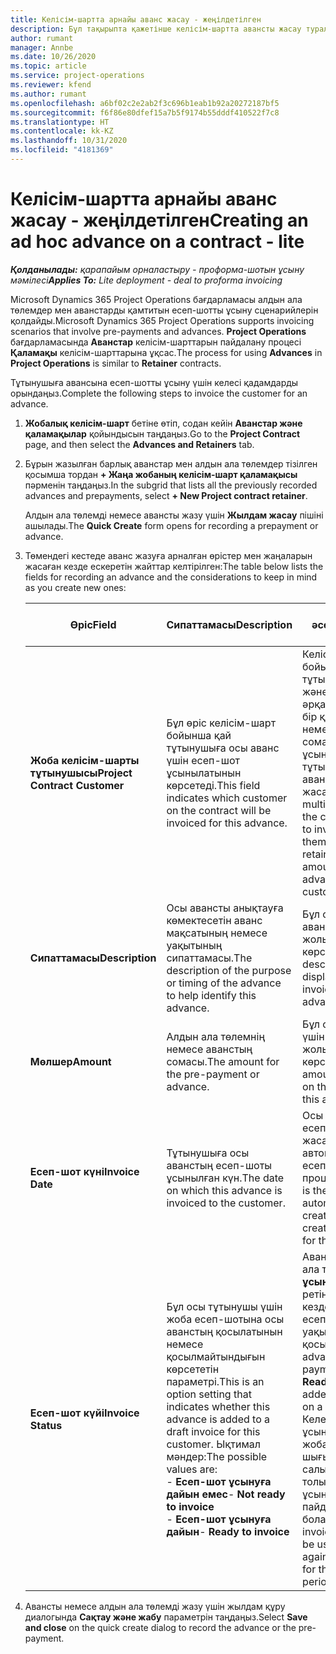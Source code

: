 ```yaml
---
title: Келісім-шартта арнайы аванс жасау - жеңілдетілген
description: Бұл тақырыпта қажетінше келісім-шартта авансты жасау туралы ақпарат берілген.
author: rumant
manager: Annbe
ms.date: 10/26/2020
ms.topic: article
ms.service: project-operations
ms.reviewer: kfend
ms.author: rumant
ms.openlocfilehash: a6bf02c2e2ab2f3c696b1eab1b92a20272187bf5
ms.sourcegitcommit: f6f86e80dfef15a7b5f9174b55dddf410522f7c8
ms.translationtype: HT
ms.contentlocale: kk-KZ
ms.lasthandoff: 10/31/2020
ms.locfileid: "4181369"
---
```

# <a name="creating-an-ad-hoc-advance-on-a-contract---lite"></a><span data-ttu-id="73e4b-103">Келісім-шартта арнайы аванс жасау - жеңілдетілген</span><span class="sxs-lookup"><span data-stu-id="73e4b-103">Creating an ad hoc advance on a contract - lite</span></span>

<span data-ttu-id="73e4b-104">_**Қолданылады:** қарапайым орналастыру - проформа-шотын ұсыну мәмілесі_</span><span class="sxs-lookup"><span data-stu-id="73e4b-104">_**Applies To:** Lite deployment - deal to proforma invoicing_</span></span>

<span data-ttu-id="73e4b-105">Microsoft Dynamics 365 Project Operations бағдарламасы алдын ала төлемдер мен аванстарды қамтитын есеп-шотты ұсыну сценарийлерін қолдайды.</span><span class="sxs-lookup"><span data-stu-id="73e4b-105">Microsoft Dynamics 365 Project Operations supports invoicing scenarios that involve pre-payments and advances.</span></span> <span data-ttu-id="73e4b-106">**Project Operations** бағдарламасында **Аванстар** келісім-шарттарын пайдалану процесі **Қаламақы** келісім-шарттарына ұқсас.</span><span class="sxs-lookup"><span data-stu-id="73e4b-106">The process for using **Advances** in **Project Operations** is similar to **Retainer** contracts.</span></span> 

<span data-ttu-id="73e4b-107">Тұтынушыға авансына есеп-шотты ұсыну үшін келесі қадамдарды орындаңыз.</span><span class="sxs-lookup"><span data-stu-id="73e4b-107">Complete the following steps to invoice the customer for an advance.</span></span>

1. <span data-ttu-id="73e4b-108">**Жобалық келісім-шарт** бетіне өтіп, содан кейін **Аванстар және қаламақылар** қойындысын таңдаңыз.</span><span class="sxs-lookup"><span data-stu-id="73e4b-108">Go to the **Project Contract** page, and then select the **Advances and Retainers** tab.</span></span>
2. <span data-ttu-id="73e4b-109">Бұрын жазылған барлық аванстар мен алдын ала төлемдер тізілген қосымша тордан **+ Жаңа жобаның келісім-шарт қаламақысы** пәрменін таңдаңыз.</span><span class="sxs-lookup"><span data-stu-id="73e4b-109">In the subgrid that lists all the previously recorded advances and prepayments, select **+ New Project contract retainer**.</span></span> 

    <span data-ttu-id="73e4b-110">Алдын ала төлемді немесе авансты жазу үшін **Жылдам жасау** пішіні ашылады.</span><span class="sxs-lookup"><span data-stu-id="73e4b-110">The **Quick Create** form opens for recording a prepayment or advance.</span></span>
    
3. <span data-ttu-id="73e4b-111">Төмендегі кестеде аванс жазуға арналған өрістер мен жаңаларын жасаған кезде ескеретін жайттар келтірілген:</span><span class="sxs-lookup"><span data-stu-id="73e4b-111">The table below lists the fields for recording an advance and the considerations to keep in mind as you create new ones:</span></span>

    | <span data-ttu-id="73e4b-112">Өріс</span><span class="sxs-lookup"><span data-stu-id="73e4b-112">Field</span></span> | <span data-ttu-id="73e4b-113">Сипаттамасы</span><span class="sxs-lookup"><span data-stu-id="73e4b-113">Description</span></span> | <span data-ttu-id="73e4b-114">Төменгі әсер</span><span class="sxs-lookup"><span data-stu-id="73e4b-114">Downstream impact</span></span> |
    | --- | --- | --- |
    | <span data-ttu-id="73e4b-115">**Жоба келісім-шарты тұтынушысы**</span><span class="sxs-lookup"><span data-stu-id="73e4b-115">**Project Contract Customer**</span></span> | <span data-ttu-id="73e4b-116">Бұл өріс келісім-шарт бойынша қай тұтынушыға осы аванс үшін есеп-шот ұсынылатынын көрсетеді.</span><span class="sxs-lookup"><span data-stu-id="73e4b-116">This field indicates which customer on the contract will be invoiced for this advance.</span></span> | <span data-ttu-id="73e4b-117">Келісім-шарт бойынша бірнеше тұтынушылар болса және олардың әрқайсысына белгілі бір қаламақы немесе аванс сомасына есеп-шот ұсынғыңыз келсе, әр тұтынушы үшін авансты жеке жасаңыз.</span><span class="sxs-lookup"><span data-stu-id="73e4b-117">If you have multiple customers on the contract and want to invoice each of them for a specific retainer or advance amount, create an advance for each customer individually.</span></span> |
    | <span data-ttu-id="73e4b-118">**Сипаттамасы**</span><span class="sxs-lookup"><span data-stu-id="73e4b-118">**Description**</span></span> | <span data-ttu-id="73e4b-119">Осы авансты анықтауға көмектесетін аванс мақсатының немесе уақытының сипаттамасы.</span><span class="sxs-lookup"><span data-stu-id="73e4b-119">The description of the purpose or timing of the advance to help identify this advance.</span></span> | <span data-ttu-id="73e4b-120">Бұл сипаттама осы аванс үшін есеп-шот жолында көрсетіледі.</span><span class="sxs-lookup"><span data-stu-id="73e4b-120">This description is displayed on the invoice line for this advance.</span></span> |
    | <span data-ttu-id="73e4b-121">**Мөлшер**</span><span class="sxs-lookup"><span data-stu-id="73e4b-121">**Amount**</span></span> | <span data-ttu-id="73e4b-122">Алдын ала төлемнің немесе аванстың сомасы.</span><span class="sxs-lookup"><span data-stu-id="73e4b-122">The amount for the pre-payment or advance.</span></span> | <span data-ttu-id="73e4b-123">Бұл сома осы аванс үшін есеп-шот жолында көрсетіледі.</span><span class="sxs-lookup"><span data-stu-id="73e4b-123">This amount is displayed on the invoice line for this advance.</span></span> |
    | <span data-ttu-id="73e4b-124">**Есеп-шот күні**</span><span class="sxs-lookup"><span data-stu-id="73e4b-124">**Invoice Date**</span></span> | <span data-ttu-id="73e4b-125">Тұтынушыға осы аванстың есеп-шоты ұсынылған күн.</span><span class="sxs-lookup"><span data-stu-id="73e4b-125">The date on which this advance is invoiced to the customer.</span></span> | <span data-ttu-id="73e4b-126">Осы аванс үшін есеп-шот жолын жасау үшін автоматтандырылған есеп-шотты жасау процесінің күні.</span><span class="sxs-lookup"><span data-stu-id="73e4b-126">This is the date for the automated invoice creation process to create an invoice line for this advance.</span></span> |
    | <span data-ttu-id="73e4b-127">**Есеп-шот күйі**</span><span class="sxs-lookup"><span data-stu-id="73e4b-127">**Invoice Status**</span></span> | <span data-ttu-id="73e4b-128">Бұл осы тұтынушы үшін жоба есеп-шотына осы аванстың қосылатынын немесе қосылмайтындығын көрсететін параметрі.</span><span class="sxs-lookup"><span data-stu-id="73e4b-128">This is an option setting that indicates whether this advance is added to a draft invoice for this customer.</span></span> <span data-ttu-id="73e4b-129">Ықтимал мәндер:</span><span class="sxs-lookup"><span data-stu-id="73e4b-129">The possible values are:</span></span></br><span data-ttu-id="73e4b-130">- **Есеп-шот ұсынуға дайын емес**</span><span class="sxs-lookup"><span data-stu-id="73e4b-130">- **Not ready to invoice**</span></span></br><span data-ttu-id="73e4b-131">- **Есеп-шот ұсынуға дайын**</span><span class="sxs-lookup"><span data-stu-id="73e4b-131">- **Ready to invoice**</span></span> | <span data-ttu-id="73e4b-132">Аванс немесе алдын ала төлем **Есеп-шот ұсынуға дайын** ретінде белгіленген кезде, ол жоба есеп-шотына жол уақыты ретінде қосылады.</span><span class="sxs-lookup"><span data-stu-id="73e4b-132">When an advance or pre-payment is marked as **Ready to invoice**, it is added as a line time on a draft invoice.</span></span> <span data-ttu-id="73e4b-133">Келесі есеп-шот ұсыну кезеңіндегі жоба шығындарымен салыстыру үшін тек толық есеп-шоты ұсынылған авансты пайдалануға болады.</span><span class="sxs-lookup"><span data-stu-id="73e4b-133">Only a fully invoiced advance can be used to reconcile against project costs for the next invoice period.</span></span> |

4. <span data-ttu-id="73e4b-134">Авансты немесе алдын ала төлемді жазу үшін жылдам құру диалогында **Сақтау және жабу** параметрін таңдаңыз.</span><span class="sxs-lookup"><span data-stu-id="73e4b-134">Select **Save and close** on the quick create dialog to record the advance or the pre-payment.</span></span>
